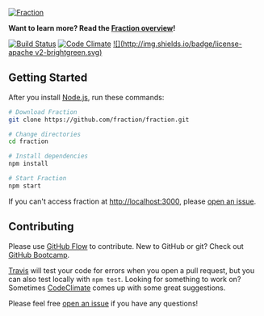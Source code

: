 [![Fraction](http://i.imgur.com/sCu2Klt.png)](http://fraction.io)

**Want to learn more? Read the [Fraction overview](http://fraction.io/)!**

[![Build Status](http://img.shields.io/travis/fraction/fraction.svg)](https://travis-ci.org/fraction/fraction) [![Code Climate](http://img.shields.io/codeclimate/github/fraction/fraction.svg)](https://codeclimate.com/github/fraction/fraction) [![](http://img.shields.io/badge/license-apache v2-brightgreen.svg)](http://www.apache.org/licenses/LICENSE-2.0.html)

## Getting Started

After you install [Node.js](http://nodejs.org/download/), run these commands:

```sh
# Download Fraction
git clone https://github.com/fraction/fraction.git

# Change directories
cd fraction

# Install dependencies
npm install

# Start Fraction
npm start
```

If you can't access fraction at [http://localhost:3000](http://localhost:3000), please [open an issue](https://github.com/fraction/fraction/issues?state=open).


## Contributing

Please use [GitHub Flow](https://guides.github.com/introduction/flow/index.html) to contribute. New to GitHub or git? Check out [GitHub Bootcamp](https://help.github.com/articles/fork-a-repo).

[Travis](https://travis-ci.org/fraction/fraction) will test your code for errors when you open a pull request, but you can also test locally with `npm test`. Looking for something to work on? Sometimes [CodeClimate](https://codeclimate.com/github/fraction/fraction/issues) comes up with some great suggestions.

Please feel free [open an issue](https://github.com/fraction/fraction/issues/new) if you have any questions!
